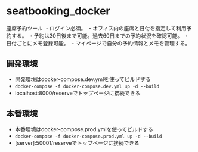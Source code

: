 # seatbooking_docker
座席予約ツール
・ログイン必須。
・オフィス内の座席と日付を指定して利用予約する。
・予約は30日後まで可能。過去60日までの予約状況を確認可能。
・日付ごとにメモ登録可能。
・マイページで自分の予約情報とメモを管理する。
## 開発環境
- 開発環境はdocker-compose.dev.ymlを使ってビルドする
- `docker-compose -f docker-compose.dev.yml up -d --build`
- localhost:8000/reserveでトップページに接続できる
## 本番環境
- 本番環境はdocker-compose.prod.ymlを使ってビルドする
- `docker-compose -f docker-compose.prod.yml up -d --build`
- \[server]:50001/reserveでトップページに接続できる
